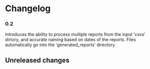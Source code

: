 # Changelog

### 0.2

Introduces the ability to process mulitple reports from the input 'csvs' dirtory,
and accurate naming based on dates of the reports. Files automatically go into
the 'generated_reports' directory

## Unreleased changes
